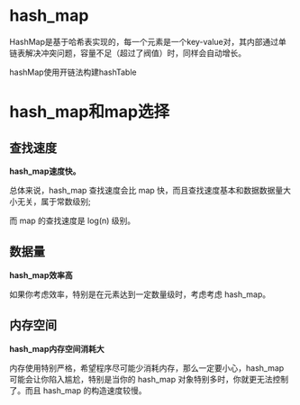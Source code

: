# hash_map

HashMap是基于哈希表实现的，每一个元素是一个key-value对，其内部通过单链表解决冲突问题，容量不足（超过了阀值）时，同样会自动增长。

hashMap使用开链法构建hashTable

# hash_map和map选择

## 查找速度

**hash_map速度快。**

总体来说，hash_map 查找速度会比 map 快，而且查找速度基本和数据数据量大小无关，属于常数级别;

而 map 的查找速度是 log(n) 级别。

## 数据量

**hash_map效率高**

如果你考虑效率，特别是在元素达到一定数量级时，考虑考虑 hash_map。

## 内存空间

**hash_map内存空间消耗大**

内存使用特别严格，希望程序尽可能少消耗内存，那么一定要小心，hash_map 可能会让你陷入尴尬，特别是当你的 hash_map 对象特别多时，你就更无法控制了。而且 hash_map 的构造速度较慢。